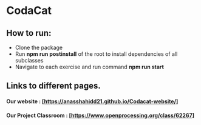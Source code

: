 # CodaCat


## How to run:
<ul>
  <li>Clone the package</li>
  <li>Run <b>npm run postinstall</b> of the root to install dependencies of all subclasses</li>
  <li>Navigate to each exercise and run command <b>npm run start</b></li>
</ul>

## Links to different pages.
#### Our website : [https://anasshahidd21.github.io/Codacat-website/]
#### Our Project Classroom : [https://www.openprocessing.org/class/62267]

    
